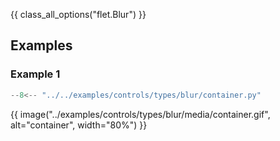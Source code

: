 {{ class_all_options("flet.Blur") }}

## Examples

### Example 1

```python
--8<-- "../../examples/controls/types/blur/container.py"
```

{{ image("../examples/controls/types/blur/media/container.gif", alt="container", width="80%") }}
